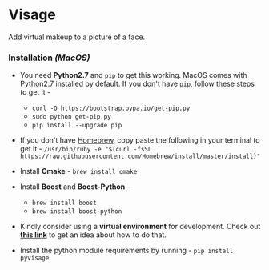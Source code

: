 # Visage
Add virtual makeup to a picture of a face.

### Installation _(MacOS)_

* You need **Python2.7** and `pip` to get this working. MacOS comes with Python2.7 installed by default. If you don't have `pip`, follow these steps to get it - 	
	* `curl -O https://bootstrap.pypa.io/get-pip.py`
	* `sudo python get-pip.py`
	* `pip install --upgrade pip`

* If you don't have [Homebrew](https://brew.sh/), copy paste the following in your terminal to get it - 
`/usr/bin/ruby -e "$(curl -fsSL https://raw.githubusercontent.com/Homebrew/install/master/install)"`

* Install **Cmake** - `brew install cmake`

* Install **Boost** and **Boost-Python** - 
	* `brew install boost`
	* `brew install boost-python`

* Kindly consider using a **virtual environment** for development. Check out [**this link**](http://python-guide-pt-br.readthedocs.io/en/latest/dev/virtualenvs/) to get an idea about how to do that. 

* Install the python module requirements by running - `pip install pyvisage`
